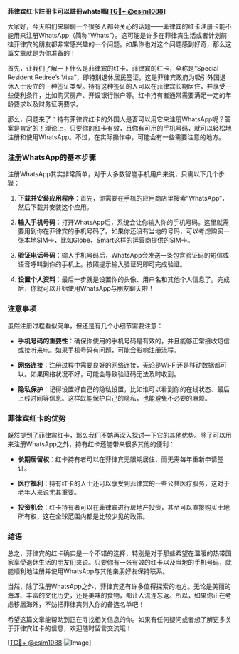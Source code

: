 **菲律宾红卡註冊卡可以註冊whats嗎[[TG💪+ @esim1088](https://t.me/s/esim1088)]**

大家好，今天咱们来聊聊一个很多人都会关心的话题——菲律宾的红卡注册卡能不能用来注册WhatsApp（简称“Whats”）。这可能是许多在菲律宾生活或者计划前往菲律宾的朋友都非常感兴趣的一个问题。如果你也对这个问题感到好奇，那么这篇文章就是为你准备的！

首先，让我们了解一下什么是菲律宾的红卡。菲律宾的红卡，全称是“Special Resident Retiree’s Visa”，即特别退休居民签证。这是菲律宾政府为吸引外国退休人士设立的一种签证类型。持有这种签证的人可以在菲律宾长期居住，并享受一些便利条件，比如购买房产、开设银行账户等。红卡持有者通常需要满足一定的年龄要求以及财务证明要求。

那么，问题来了：持有菲律宾红卡的外国人是否可以用它来注册WhatsApp呢？答案是肯定的！理论上，只要你的红卡有效，且你有可用的手机号码，就可以轻松地注册和使用WhatsApp。不过，在实际操作中，可能会有一些需要注意的地方。

### 注册WhatsApp的基本步骤

注册WhatsApp其实非常简单，对于大多数智能手机用户来说，只需以下几个步骤：

1. **下载并安装应用程序**：首先，你需要在手机的应用商店里搜索“WhatsApp”，然后下载并安装这个应用。
   
2. **输入手机号码**：打开WhatsApp后，系统会让你输入你的手机号码。这里就需要用到你在菲律宾的手机号码了。如果你还没有当地的号码，可以考虑购买一张本地SIM卡，比如Globe、Smart这样的运营商提供的SIM卡。

3. **验证电话号码**：输入手机号码后，WhatsApp会发送一条包含验证码的短信或语音呼叫到你的手机上。按照提示输入验证码即可完成验证。

4. **设置个人资料**：最后一步就是设置你的头像、用户名和其他个人信息了。完成后，你就可以开始使用WhatsApp与朋友聊天啦！

### 注意事项

虽然注册过程看似简单，但还是有几个小细节需要注意：

- **手机号码的重要性**：确保你使用的手机号码是有效的，并且能够正常接收短信或接听来电。如果手机号码有问题，可能会影响注册流程。
  
- **网络连接**：注册过程中需要良好的网络连接，无论是Wi-Fi还是移动数据都可以。如果网络状况不好，可能会导致验证码无法及时收到。

- **隐私保护**：记得设置好自己的隐私设置，比如谁可以看到你的在线状态、最后上线时间等信息。这样既能保护自己的隐私，也能避免不必要的麻烦。

### 菲律宾红卡的优势

既然提到了菲律宾红卡，那么我们不妨再深入探讨一下它的其他优势。除了可以用来注册WhatsApp之外，持有红卡还能带来很多其他的便利：

- **长期居留权**：红卡持有者可以在菲律宾无限期居住，而无需每年重新申请签证。
  
- **医疗福利**：持有红卡的人士还可以享受到菲律宾的一些公共医疗服务，这对于老年人来说尤其重要。

- **投资机会**：红卡持有者可以在菲律宾进行房地产投资，甚至可以直接购买土地所有权，这在全球范围内都是比较少见的政策。

### 结语

总之，菲律宾的红卡确实是一个不错的选择，特别是对于那些希望在温暖的热带国家享受退休生活的朋友们来说。只要你有一张有效的红卡以及当地的手机号码，就能顺利地注册并使用WhatsApp与其他亲朋好友保持联系。

当然，除了注册WhatsApp之外，菲律宾还有许多值得探索的地方。无论是美丽的海滩、丰富的文化历史，还是美味的食物，都让人流连忘返。所以，如果你正在考虑移居海外，不妨把菲律宾列入你的备选名单吧！

希望这篇文章能帮助到正在寻找相关信息的你。如果有任何疑问或者想了解更多关于菲律宾红卡的信息，欢迎随时留言交流哦！

[[TG💪+ @esim1088](https://t.me/s/esim1088) ![Image](https://i.postimg.cc/4NQfJmqS/Snipaste-2025-05-13-00-14-12.png)]